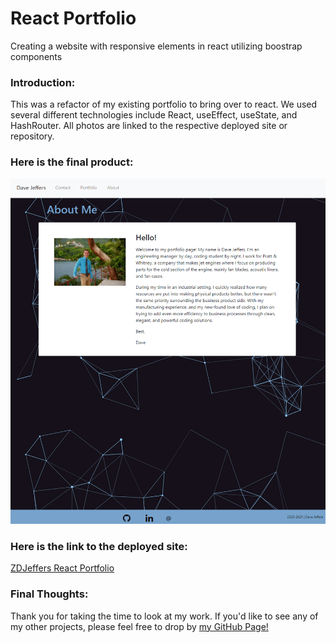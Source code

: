 # React Portfolio
Creating a website with responsive elements in react utilizing boostrap components

### Introduction:
This was a refactor of my existing portfolio to bring over to react. We used several different technologies include React, useEffect, useState, and HashRouter. All photos are linked to the respective deployed site or repository.

### Here is the final product:
![ZDJeffers React Portfolio](https://github.com/zdjeffers/Bootstrap_Responsive_Portfolio/blob/main/Assets/Images/Screenshot%202020-12-07%20223713.png)

### Here is the link to the deployed site:
[ZDJeffers React Portfolio](https://zdjeffers.github.io/react_portfolio/)

### Final Thoughts:
Thank you for taking the time to look at my work. If you'd like to see any of my other projects, please feel free to drop by [my GitHub Page!](https://github.com/zdjeffers)